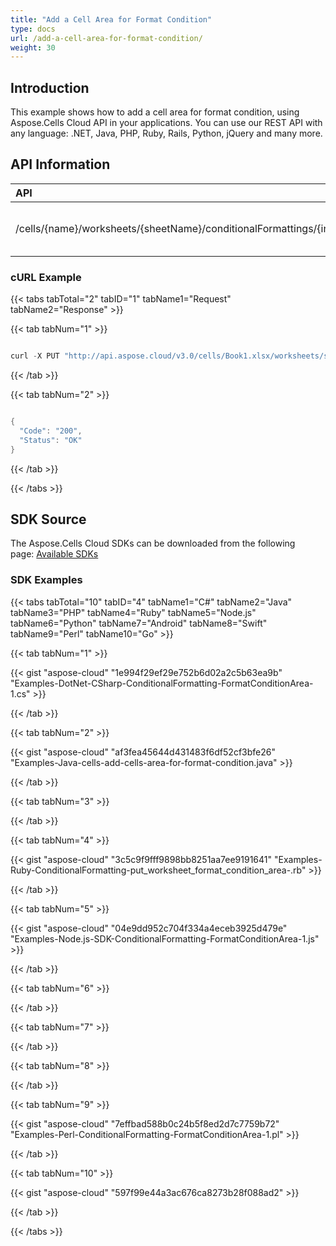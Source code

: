 ```yaml
---
title: "Add a Cell Area for Format Condition"
type: docs
url: /add-a-cell-area-for-format-condition/
weight: 30
---
```


## **Introduction**
This example shows how to add a cell area for format condition, using Aspose.Cells Cloud API in your applications. You can use our REST API with any language: .NET, Java, PHP, Ruby, Rails, Python, jQuery and many more.
## **API Information**

|**API**|**Type**|**Description**|**Resource Link**|
| :- | :- | :- | :- |
|/cells/{name}/worksheets/{sheetName}/conditionalFormattings/{index}/area|PUT|Adds a cell area for format condition|[PutWorksheetFormatConditionArea](https://apireference.aspose.cloud/cells/#/ConditionalFormattings/PutWorksheetFormatConditionArea)|
### **cURL Example**
{{< tabs tabTotal="2" tabID="1" tabName1="Request" tabName2="Response" >}}

{{< tab tabNum="1" >}}

```java

curl -X PUT "http://api.aspose.cloud/v3.0/cells/Book1.xlsx/worksheets/sheet1/conditionalFormattings/0/area?cellArea=A1:C3" -H "Content-Type: application/json" -H "Accept: application/json"

```

{{< /tab >}}

{{< tab tabNum="2" >}}

```java

{
  "Code": "200",
  "Status": "OK"
}

```

{{< /tab >}}

{{< /tabs >}}
## **SDK Source**
The Aspose.Cells Cloud SDKs can be downloaded from the following page: [Available SDKs](/cells/available-sdks/)
### **SDK Examples**
{{< tabs tabTotal="10" tabID="4" tabName1="C#" tabName2="Java" tabName3="PHP" tabName4="Ruby" tabName5="Node.js" tabName6="Python" tabName7="Android" tabName8="Swift" tabName9="Perl" tabName10="Go" >}}

{{< tab tabNum="1" >}}



{{< gist "aspose-cloud" "1e994f29ef29e752b6d02a2c5b63ea9b" "Examples-DotNet-CSharp-ConditionalFormatting-FormatConditionArea-1.cs" >}}

{{< /tab >}}

{{< tab tabNum="2" >}}

{{< gist "aspose-cloud" "af3fea45644d431483f6df52cf3bfe26" "Examples-Java-cells-add-cells-area-for-format-condition.java" >}}

{{< /tab >}}

{{< tab tabNum="3" >}}



{{< /tab >}}

{{< tab tabNum="4" >}}

{{< gist "aspose-cloud" "3c5c9f9fff9898bb8251aa7ee9191641" "Examples-Ruby-ConditionalFormatting-put_worksheet_format_condition_area-.rb" >}}

{{< /tab >}}

{{< tab tabNum="5" >}}



{{< gist "aspose-cloud" "04e9dd952c704f334a4eceb3925d479e" "Examples-Node.js-SDK-ConditionalFormatting-FormatConditionArea-1.js" >}}

{{< /tab >}}

{{< tab tabNum="6" >}}



{{< /tab >}}

{{< tab tabNum="7" >}}



{{< /tab >}}

{{< tab tabNum="8" >}}



{{< /tab >}}

{{< tab tabNum="9" >}}



{{< gist "aspose-cloud" "7effbad588b0c24b5f8ed2d7c7759b72" "Examples-Perl-ConditionalFormatting-FormatConditionArea-1.pl" >}}

{{< /tab >}}

{{< tab tabNum="10" >}}



{{< gist "aspose-cloud" "597f99e44a3ac676ca8273b28f088ad2" >}}

{{< /tab >}}

{{< /tabs >}}
